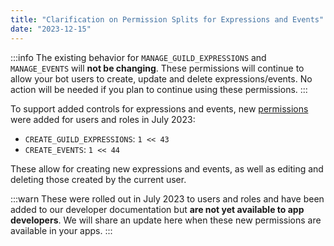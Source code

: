 ```yaml
---
title: "Clarification on Permission Splits for Expressions and Events"
date: "2023-12-15"
---
```


:::info
The existing behavior for `MANAGE_GUILD_EXPRESSIONS` and `MANAGE_EVENTS` will **not be changing**. These permissions will continue to allow your bot users to create, update and delete expressions/events. No action will be needed if you plan to continue using these permissions.
:::

To support added controls for expressions and events, new [permissions](/docs/topics/permissions#permissions) were added for users and roles in July 2023:

* `CREATE_GUILD_EXPRESSIONS`: `1 << 43`
* `CREATE_EVENTS`: `1 << 44`

These allow for creating new expressions and events, as well as editing and deleting those created by the current user.

:::warn
These were rolled out in July 2023 to users and roles and have been added to our developer documentation but **are not yet available to app developers**. We will share an update here when these new permissions are available in your apps.
:::
